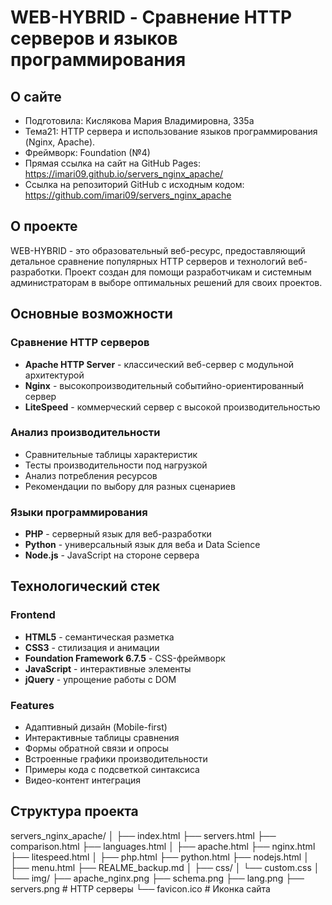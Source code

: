 # WEB-HYBRID - Сравнение HTTP серверов и языков программирования

## О сайте

- Подготовила: Кислякова Мария Владимировна, 335а
- Тема21: HTTP сервера и использование языков программирования (Nginx, Apache).
- Фреймворк: Foundation (№4)
- Прямая ссылка на сайт на GitHub Pages: https://imari09.github.io/servers_nginx_apache/
- Ссылка на репозиторий GitHub с исходным кодом: https://github.com/imari09/servers_nginx_apache

## О проекте

WEB-HYBRID - это образовательный веб-ресурс, предоставляющий детальное сравнение популярных HTTP серверов и технологий веб-разработки. Проект создан для помощи разработчикам и системным администраторам в выборе оптимальных решений для своих проектов.

## Основные возможности

### Сравнение HTTP серверов
- **Apache HTTP Server** - классический веб-сервер с модульной архитектурой
- **Nginx** - высокопроизводительный событийно-ориентированный сервер
- **LiteSpeed** - коммерческий сервер с высокой производительностью

### Анализ производительности
- Сравнительные таблицы характеристик
- Тесты производительности под нагрузкой
- Анализ потребления ресурсов
- Рекомендации по выбору для разных сценариев

### Языки программирования
- **PHP** - серверный язык для веб-разработки
- **Python** - универсальный язык для веба и Data Science
- **Node.js** - JavaScript на стороне сервера

## Технологический стек

### Frontend
- **HTML5** - семантическая разметка
- **CSS3** - стилизация и анимации
- **Foundation Framework 6.7.5** - CSS-фреймворк
- **JavaScript** - интерактивные элементы
- **jQuery** - упрощение работы с DOM

### Features
- Адаптивный дизайн (Mobile-first)
- Интерактивные таблицы сравнения
- Формы обратной связи и опросы
- Встроенные графики производительности
- Примеры кода с подсветкой синтаксиса
- Видео-контент интеграция

## Структура проекта
servers_nginx_apache/
│
├── index.html
├── servers.html
├── comparison.html
├── languages.html
│
├── apache.html
├── nginx.html
├── litespeed.html
│
├── php.html
├── python.html
├── nodejs.html
│
├── menu.html
├── REALME_backup.md
│
├── css/
│ └── custom.css
│
└── img/
├── apache_nginx.png
├── schema.png
├── lang.png
├── servers.png # HTTP серверы
└── favicon.ico # Иконка сайта